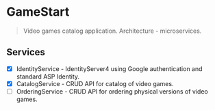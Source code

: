 # GameStart

>Video games catalog application. Architecture - microservices.

## Services

- [x] IdentityService - IdentityServer4 using Google authentication and standard ASP Identity.
- [x] CatalogService - CRUD API for catalog of video games.
- [ ] OrderingService - CRUD API for ordering physical versions of video games.
